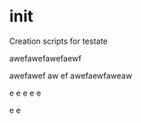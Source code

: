 # init
Creation scripts for testate

awefawefawefaewf

awefawef
aw
ef
awefaewfaweaw

e
e
e
e
e

e
e

